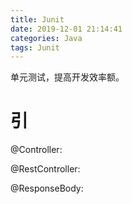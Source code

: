 ```yaml
---
title: Junit
date: 2019-12-01 21:14:41
categories: Java
tags: Junit
---
```


单元测试，提高开发效率额。

<!-- more -->

# 引

@Controller: 

@RestController:

@ResponseBody: